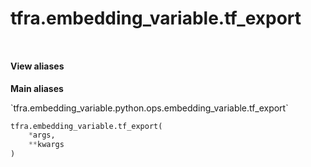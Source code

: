 <div itemscope itemtype="http://developers.google.com/ReferenceObject">
<meta itemprop="name" content="tfra.embedding_variable.tf_export" />
<meta itemprop="path" content="Stable" />
</div>

# tfra.embedding_variable.tf_export

<!-- Insert buttons and diff -->

<table class="tfo-notebook-buttons tfo-api" align="left">
</table>





<section class="expandable">
  <h4 class="showalways">View aliases</h4>
  <p>
<b>Main aliases</b>
<p>`tfra.embedding_variable.python.ops.embedding_variable.tf_export`</p>
</p>
</section>

``` python
tfra.embedding_variable.tf_export(
    *args,
    **kwargs
)
```



<!-- Placeholder for "Used in" -->

